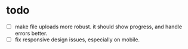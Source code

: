 # todo

- [ ] make file uploads more robust. it should show progress, and handle errors better.
- [ ] fix responsive design issues, especially on mobile.

